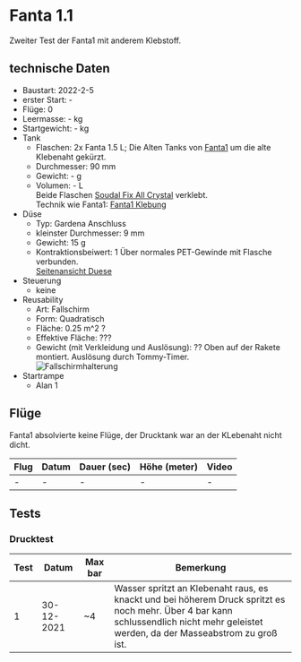 # Fanta 1.1

Zweiter Test der Fanta1 mit anderem Klebstoff.

## technische Daten

* Baustart: 2022-2-5
* erster Start: -
* Flüge: 0
* Leermasse: - kg
* Startgewicht: - kg
* Tank
  * Flaschen: 2x Fanta 1.5 L; Die Alten Tanks von [Fanta1](fanta1.md) um die alte Klebenaht gekürzt.
  * Durchmesser: 90 mm
  * Gewicht: - g
  * Volumen: - L  
  Beide Flaschen [Soudal Fix All Crystal](https://www.soudal.de/diy/produkte/fix-all/fix-all/fix-all-crystal) verklebt.  
  Technik wie Fanta1: [Fanta1 Klebung](../WaterrocketMedia/construction/tanks/Fanta1_tank.png)
* Düse
  * Typ: Gardena Anschluss
  * kleinster Durchmesser: 9 mm
  * Gewicht: 15 g
  * Kontraktionsbeiwert: 1
  Über normales PET-Gewinde mit Flasche verbunden.  
  [Seitenansicht Duese](https://github.com/Janik-ux/Waterrocket/raw/main/WaterrocketMedia/construction/engines/duese_metric_view.jpeg)
* Steuerung  
  * keine
* Reusability
  * Art: Fallschirm
  * Form: Quadratisch
  * Fläche: 0.25 m^2 ?
  * Effektive Fläche: ???
  * Gewicht (mit Verkleidung und Auslösung): ??
  Oben auf der Rakete montiert. Auslösung durch Tommy-Timer.  
  ![Fallschirmhalterung]() <!--TODO-->
* Startrampe
  * Alan 1

## Flüge

Fanta1 absolvierte keine Flüge, der Drucktank war an der KLebenaht nicht dicht.

| Flug | Datum | Dauer (sec) | Höhe (meter) | Video |
| ---- | ----- | ----------- | ------------ | ----- |
| -    | -     | -           | -            | -     |

## Tests

### Drucktest

| Test | Datum      | Max bar | Bemerkung |
| ---- | ---------- | ------- | --------- |
| 1    | 30-12-2021 | ~4       | Wasser spritzt an Klebenaht raus, es knackt und bei höherem Druck spritzt es noch mehr. Über 4 bar kann schlussendlich nicht mehr geleistet werden, da der Masseabstrom zu groß ist. |
